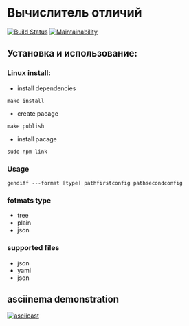 # Вычислитель отличий

[![Build Status](https://travis-ci.org/Alexsander-19/frontend-project-lvl2.svg?branch=master)](https://travis-ci.org/Alexsander-19/frontend-project-lvl2)
[![Maintainability](https://api.codeclimate.com/v1/badges/239f1a6e02bcaedcedd1/maintainability)](https://codeclimate.com/github/Alexsander-19/frontend-project-lvl2/maintainability)

## Установка и использование:
### Linux install:
* install dependencies

```make install```

* create pacage

```make publish```

* install pacage

```sudo npm link```

### Usage

```gendiff ---format [type] pathfirstconfig pathsecondconfig```

### fotmats type
* tree
* plain
* json
### supported files
* json
* yaml
* json

## asciinema demonstration

[![asciicast](https://asciinema.org/a/XRxeeGr928sreZVERcUxmqMWt.svg)](https://asciinema.org/a/XRxeeGr928sreZVERcUxmqMWt)
